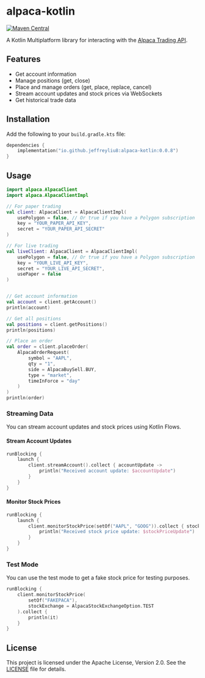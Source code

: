 # alpaca-kotlin

[![Maven Central](https://img.shields.io/maven-central/v/io.github.jeffreyliu8/alpaca-kotlin)](https://search.maven.org/artifact/io.github.jeffreyliu8/alpaca-kotlin)

A Kotlin Multiplatform library for interacting with the [Alpaca Trading API](https://alpaca.markets/docs/).

## Features

- Get account information
- Manage positions (get, close)
- Place and manage orders (get, place, replace, cancel)
- Stream account updates and stock prices via WebSockets
- Get historical trade data

## Installation

Add the following to your `build.gradle.kts` file:

```kotlin
dependencies {
    implementation("io.github.jeffreyliu8:alpaca-kotlin:0.0.8")
}
```

## Usage

```kotlin
import alpaca.AlpacaClient
import alpaca.AlpacaClientImpl

// For paper trading
val client: AlpacaClient = AlpacaClientImpl(
    usePolygon = false, // Or true if you have a Polygon subscription
    key = "YOUR_PAPER_API_KEY",
    secret = "YOUR_PAPER_API_SECRET"
)

// For live trading
val liveClient: AlpacaClient = AlpacaClientImpl(
    usePolygon = false, // Or true if you have a Polygon subscription
    key = "YOUR_LIVE_API_KEY",
    secret = "YOUR_LIVE_API_SECRET",
    usePaper = false
)


// Get account information
val account = client.getAccount()
println(account)

// Get all positions
val positions = client.getPositions()
println(positions)

// Place an order
val order = client.placeOrder(
    AlpacaOrderRequest(
        symbol = "AAPL",
        qty = "1",
        side = AlpacaBuySell.BUY,
        type = "market",
        timeInForce = "day"
    )
)
println(order)
```

### Streaming Data

You can stream account updates and stock prices using Kotlin Flows.

#### Stream Account Updates

```kotlin
runBlocking {
    launch {
        client.streamAccount().collect { accountUpdate ->
            println("Received account update: $accountUpdate")
        }
    }
}
```

#### Monitor Stock Prices

```kotlin
runBlocking {
    launch {
        client.monitorStockPrice(setOf("AAPL", "GOOG")).collect { stockPriceUpdate ->
            println("Received stock price update: $stockPriceUpdate")
        }
    }
}
```

### Test Mode
You can use the test mode to get a fake stock price for testing purposes.

```kotlin
runBlocking {
    client.monitorStockPrice(
        setOf("FAKEPACA"),
        stockExchange = AlpacaStockExchangeOption.TEST
    ).collect {
        println(it)
    }
}
```

## License

This project is licensed under the Apache License, Version 2.0. See the [LICENSE](LICENSE) file for details.
